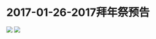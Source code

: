 # 2017-01-26-2017拜年祭预告
![](https://bilicover2017.github.io/Android/2017-01-26.jpg)
![](https://bilicover2017.github.io/PC/2017-01-26.jpg)